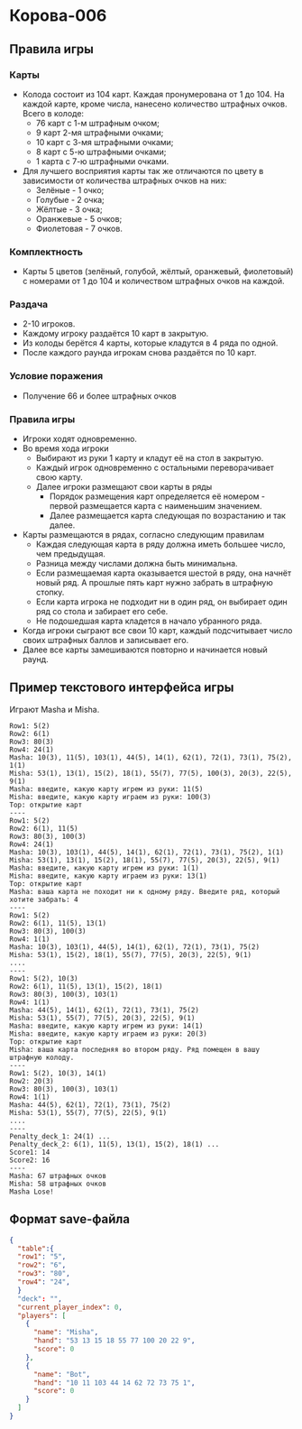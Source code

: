 # Корова-006

## Правила игры

### Карты

* Колода состоит из 104 карт. Каждая пронумерована от 1 до 104. На каждой карте, кроме числа, нанесено количество штрафных очков. Всего в колоде:
  * 76 карт с 1-м штрафным очком;
  * 9 карт 2-мя штрафными очками;
  * 10 карт с 3-мя штрафными очками;
  * 8 карт с 5-ю штрафными очками;
  * 1 карта с 7-ю штрафными очками.
* Для лучшего восприятия карты так же отличаются по цвету в зависимости от количества штрафных очков на них:
  * Зелёные - 1 очко;
  * Голубые - 2 очка;
  * Жёлтые - 3 очка;
  * Оранжевые - 5 очков;
  * Фиолетовая - 7 очков.

### Комплектность

* Карты 5 цветов (зелёный, голубой, жёлтый, оранжевый, фиолетовый) с номерами от 1 до 104 и количеством штрафных очков на каждой.

### Раздача

* 2-10 игроков.
* Каждому игроку раздаётся 10 карт в закрытую.
* Из колоды берётся 4 карты, которые кладутся в 4 ряда по одной.
* После каждого раунда игрокам снова раздаётся по 10 карт.

### Условие поражения

* Получение 66 и более штрафных очков

### Правила игры

* Игроки ходят одновременно.
* Во время хода игроки
  * Выбирают из руки 1 карту и кладут её на стол в закрытую.
  * Каждый игрок одновременно с остальными переворачивает свою карту.
  * Далее игроки размещают свои карты в ряды
    * Порядок размещения карт определяется её номером - первой размещается карта с наименьшим значением.
    * Далее размещается карта следующая по возрастанию и так далее.
* Карты размещаются в рядах, согласно следующим правилам
  * Каждая следующая карта в ряду должна иметь большее число, чем предыдущая.
  * Разница между числами должна быть минимальна.
  * Если размещаемая карта оказывается шестой в ряду, она начнёт новый ряд. А прошлые пять карт нужно забрать в штрафную стопку.
  * Если карта игрока не подходит ни в один ряд, он выбирает один ряд со стола и забирает его себе.
  * Не подошедшая карта кладется в начало убранного ряда.
* Когда игроки сыграют все свои 10 карт, каждый подсчитывает число своих штрафных баллов и записывает его.
* Далее все карты замешиваются повторно и начинается новый раунд.

## Пример текстового интерфейса игры

Играют Masha и Misha.

```
Row1: 5(2)
Row2: 6(1)
Row3: 80(3)
Row4: 24(1)
Masha: 10(3), 11(5), 103(1), 44(5), 14(1), 62(1), 72(1), 73(1), 75(2), 1(1)
Misha: 53(1), 13(1), 15(2), 18(1), 55(7), 77(5), 100(3), 20(3), 22(5), 9(1)
Masha: введите, какую карту игрем из руки: 11(5)
Misha: введите, какую карту играем из руки: 100(3)
Top: открытие карт
----
Row1: 5(2)
Row2: 6(1), 11(5)
Row3: 80(3), 100(3)
Row4: 24(1)
Masha: 10(3), 103(1), 44(5), 14(1), 62(1), 72(1), 73(1), 75(2), 1(1)
Misha: 53(1), 13(1), 15(2), 18(1), 55(7), 77(5), 20(3), 22(5), 9(1)
Masha: введите, какую карту игрем из руки: 1(1)
Misha: введите, какую карту играем из руки: 13(1)
Top: открытие карт
Masha: ваша карта не походит ни к одному ряду. Введите ряд, который хотите забрать: 4
----
Row1: 5(2)
Row2: 6(1), 11(5), 13(1)
Row3: 80(3), 100(3)
Row4: 1(1)
Masha: 10(3), 103(1), 44(5), 14(1), 62(1), 72(1), 73(1), 75(2)
Misha: 53(1), 15(2), 18(1), 55(7), 77(5), 20(3), 22(5), 9(1)
....
----
Row1: 5(2), 10(3)
Row2: 6(1), 11(5), 13(1), 15(2), 18(1)
Row3: 80(3), 100(3), 103(1)
Row4: 1(1)
Masha: 44(5), 14(1), 62(1), 72(1), 73(1), 75(2)
Misha: 53(1), 55(7), 77(5), 20(3), 22(5), 9(1)
Masha: введите, какую карту игрем из руки: 14(1)
Misha: введите, какую карту играем из руки: 20(3)
Top: открытие карт
Misha: ваша карта последняя во втором ряду. Ряд помещен в вашу штрафную колоду.
----
Row1: 5(2), 10(3), 14(1)
Row2: 20(3)
Row3: 80(3), 100(3), 103(1)
Row4: 1(1)
Masha: 44(5), 62(1), 72(1), 73(1), 75(2)
Misha: 53(1), 55(7), 77(5), 22(5), 9(1)
....
----
Penalty_deck_1: 24(1) ...
Penalty_deck_2: 6(1), 11(5), 13(1), 15(2), 18(1) ...
Score1: 14
Score2: 16
----
Masha: 67 штрафных очков
Misha: 58 штрафных очков
Masha Lose!
```
## Формат save-файла

```json
{
  "table":{
  "row1": "5",
  "row2": "6",
  "row3": "80",
  "row4": "24",
  }
  "deck": "",
  "current_player_index": 0,
  "players": [
    {
      "name": "Misha",
      "hand": "53 13 15 18 55 77 100 20 22 9",
      "score": 0
    },
    {
      "name": "Bot",
      "hand": "10 11 103 44 14 62 72 73 75 1",
      "score": 0
    }
  ]
}